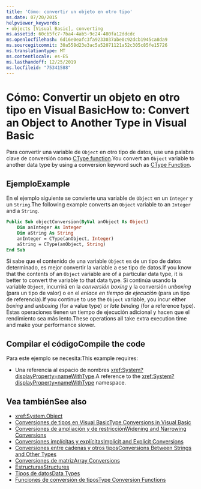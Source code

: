 ```yaml
---
title: 'Cómo: convertir un objeto en otro tipo'
ms.date: 07/20/2015
helpviewer_keywords:
- objects [Visual Basic], converting
ms.assetid: 60cb5fc7-7ba4-4ab5-9c24-480fa12ddcdc
ms.openlocfilehash: 6d16e0eafc3fa9233037abe0c92dcb1945ca8da9
ms.sourcegitcommit: 30a558d23e3ac5a52071121a52c305c85fe15726
ms.translationtype: MT
ms.contentlocale: es-ES
ms.lasthandoff: 12/25/2019
ms.locfileid: "75341588"
---
```

# <a name="how-to-convert-an-object-to-another-type-in-visual-basic"></a><span data-ttu-id="d6f8b-102">Cómo: Convertir un objeto en otro tipo en Visual Basic</span><span class="sxs-lookup"><span data-stu-id="d6f8b-102">How to: Convert an Object to Another Type in Visual Basic</span></span>
<span data-ttu-id="d6f8b-103">Para convertir una variable de `Object` en otro tipo de datos, use una palabra clave de conversión como [CType function](../../../../visual-basic/language-reference/functions/ctype-function.md).</span><span class="sxs-lookup"><span data-stu-id="d6f8b-103">You convert an `Object` variable to another data type by using a conversion keyword such as [CType Function](../../../../visual-basic/language-reference/functions/ctype-function.md).</span></span>  
  
## <a name="example"></a><span data-ttu-id="d6f8b-104">Ejemplo</span><span class="sxs-lookup"><span data-stu-id="d6f8b-104">Example</span></span>  
 <span data-ttu-id="d6f8b-105">En el ejemplo siguiente se convierte una variable de `Object` en un `Integer` y un `String`.</span><span class="sxs-lookup"><span data-stu-id="d6f8b-105">The following example converts an `Object` variable to an `Integer` and a `String`.</span></span>  
  
```vb  
Public Sub objectConversion(ByVal anObject As Object)  
    Dim anInteger As Integer  
    Dim aString As String  
    anInteger = CType(anObject, Integer)  
    aString = CType(anObject, String)  
End Sub  
```  
  
 <span data-ttu-id="d6f8b-106">Si sabe que el contenido de una variable `Object` es de un tipo de datos determinado, es mejor convertir la variable a ese tipo de datos.</span><span class="sxs-lookup"><span data-stu-id="d6f8b-106">If you know that the contents of an `Object` variable are of a particular data type, it is better to convert the variable to that data type.</span></span> <span data-ttu-id="d6f8b-107">Si continúa usando la variable `Object`, incurrirá en la *conversión boxing* y la conversión *unboxing* (para un tipo de valor) o en el *enlace en tiempo de ejecución* (para un tipo de referencia).</span><span class="sxs-lookup"><span data-stu-id="d6f8b-107">If you continue to use the `Object` variable, you incur either *boxing* and *unboxing* (for a value type) or *late binding* (for a reference type).</span></span> <span data-ttu-id="d6f8b-108">Estas operaciones tienen un tiempo de ejecución adicional y hacen que el rendimiento sea más lento.</span><span class="sxs-lookup"><span data-stu-id="d6f8b-108">These operations all take extra execution time and make your performance slower.</span></span>  
  
## <a name="compile-the-code"></a><span data-ttu-id="d6f8b-109">Compilar el código</span><span class="sxs-lookup"><span data-stu-id="d6f8b-109">Compile the code</span></span>  
 <span data-ttu-id="d6f8b-110">Para este ejemplo se necesita:</span><span class="sxs-lookup"><span data-stu-id="d6f8b-110">This example requires:</span></span>  
  
- <span data-ttu-id="d6f8b-111">Una referencia al espacio de nombres <xref:System?displayProperty=nameWithType>.</span><span class="sxs-lookup"><span data-stu-id="d6f8b-111">A reference to the <xref:System?displayProperty=nameWithType> namespace.</span></span>  
  
## <a name="see-also"></a><span data-ttu-id="d6f8b-112">Vea también</span><span class="sxs-lookup"><span data-stu-id="d6f8b-112">See also</span></span>

- <xref:System.Object>
- [<span data-ttu-id="d6f8b-113">Conversiones de tipos en Visual Basic</span><span class="sxs-lookup"><span data-stu-id="d6f8b-113">Type Conversions in Visual Basic</span></span>](../../../../visual-basic/programming-guide/language-features/data-types/type-conversions.md)
- [<span data-ttu-id="d6f8b-114">Conversiones de ampliación y de restricción</span><span class="sxs-lookup"><span data-stu-id="d6f8b-114">Widening and Narrowing Conversions</span></span>](../../../../visual-basic/programming-guide/language-features/data-types/widening-and-narrowing-conversions.md)
- [<span data-ttu-id="d6f8b-115">Conversiones implícitas y explícitas</span><span class="sxs-lookup"><span data-stu-id="d6f8b-115">Implicit and Explicit Conversions</span></span>](../../../../visual-basic/programming-guide/language-features/data-types/implicit-and-explicit-conversions.md)
- [<span data-ttu-id="d6f8b-116">Conversiones entre cadenas y otros tipos</span><span class="sxs-lookup"><span data-stu-id="d6f8b-116">Conversions Between Strings and Other Types</span></span>](../../../../visual-basic/programming-guide/language-features/data-types/conversions-between-strings-and-other-types.md)
- [<span data-ttu-id="d6f8b-117">Conversiones de matriz</span><span class="sxs-lookup"><span data-stu-id="d6f8b-117">Array Conversions</span></span>](../../../../visual-basic/programming-guide/language-features/data-types/array-conversions.md)
- [<span data-ttu-id="d6f8b-118">Estructuras</span><span class="sxs-lookup"><span data-stu-id="d6f8b-118">Structures</span></span>](../../../../visual-basic/programming-guide/language-features/data-types/structures.md)
- [<span data-ttu-id="d6f8b-119">Tipos de datos</span><span class="sxs-lookup"><span data-stu-id="d6f8b-119">Data Types</span></span>](../../../../visual-basic/language-reference/data-types/index.md)
- [<span data-ttu-id="d6f8b-120">Funciones de conversión de tipos</span><span class="sxs-lookup"><span data-stu-id="d6f8b-120">Type Conversion Functions</span></span>](../../../../visual-basic/language-reference/functions/type-conversion-functions.md)
